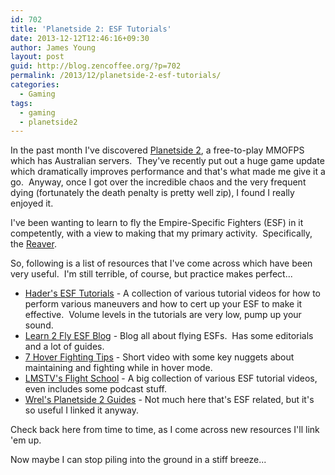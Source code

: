 ```yaml
---
id: 702
title: 'Planetside 2: ESF Tutorials'
date: 2013-12-12T12:46:16+09:30
author: James Young
layout: post
guid: http://blog.zencoffee.org/?p=702
permalink: /2013/12/planetside-2-esf-tutorials/
categories:
  - Gaming
tags:
  - gaming
  - planetside2
---
```

In the past month I've discovered [Planetside 2](http://www.planetside2.com), a free-to-play MMOFPS which has Australian servers.  They've recently put out a huge game update which dramatically improves performance and that's what made me give it a go.  Anyway, once I got over the incredible chaos and the very frequent dying (fortunately the death penalty is pretty well zip), I found I really enjoyed it.

I've been wanting to learn to fly the Empire-Specific Fighters (ESF) in it competently, with a view to making that my primary activity.  Specifically, the [Reaver](http://wiki.planetside-universe.com/ps/Reaver).

So, following is a list of resources that I've come across which have been very useful.  I'm still terrible, of course, but practice makes perfect...

  * [Hader's ESF Tutorials](http://www.youtube.com/playlist?list=PLtpDWtEf5nytQnd6SFEqwEUpxYe58p4q6) - A collection of various tutorial videos for how to perform various maneuvers and how to cert up your ESF to make it effective.  Volume levels in the tutorials are very low, pump up your sound.
  * [Learn 2 Fly ESF Blog](http://learn2flyesf.wordpress.com/) - Blog all about flying ESFs.  Has some editorials and a lot of guides.
  * [7 Hover Fighting Tips](http://youtu.be/E2Kef1hhNhs) - Short video with some key nuggets about maintaining and fighting while in hover mode.
  * [LMSTV's Flight School](http://www.youtube.com/playlist?list=PLvRS8m4AX_WYSJn_Dyp8V_ruQGW5OZiLF) - A big collection of various ESF tutorial videos, even includes some podcast stuff.
  * [Wrel's Planetside 2 Guides](http://www.youtube.com/playlist?list=PL5d3vzUrw9W23J5WqkzGM79_aRdOfS9N8) - Not much here that's ESF related, but it's so useful I linked it anyway.

Check back here from time to time, as I come across new resources I'll link 'em up.

Now maybe I can stop piling into the ground in a stiff breeze...